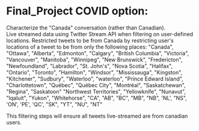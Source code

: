 # Final_Project COVID option:
Characterize the "Canada" conversation (rather than Canadian).  
Live streamed data using Twitter Stream API when filtering on user-defined locations.
Restricted tweets to be from Canada by restricting user's locations of a tweet to be from only the following places:
            "Canada", "Ottawa",
            "Alberta", "Edmonton", "Calgary",
            "British Columbia", "Victoria", "Vancouver",
            "Manitoba", "Winnipeg",
            "New Brunswick", "Fredericton",
            "Newfoundland", "Labrador", "St. John's",
            "Nova Scotia", "Halifax",
            "Ontario", "Toronto", "Hamilton", "Windsor", "Mississauga", "Kingston", "Kitchener", "Sudbury", "Waterloo", "waterloo",
            "Prince Edward Island", "Charlottetown",
            "Québec", "Québec City", "Montréal",
            "Saskatchewan", "Regina", "Saskatoon"
            "Northwest Territories", "Yellowknife",
            "Nunavut", "Iqaluit",
            "Yukon", "Whitehorse",
            "CA", "AB", "BC", "MB", "NB", 'NL', "NS", 'ON', 'PE', 'QC',
            "SK", "YT", "NU", "NT"
            
This filtering steps will ensure all tweets live-streamed are from canadian users.

